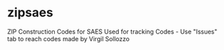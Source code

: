 # zipsaes
ZIP Construction Codes for SAES
Used for tracking Codes - Use "Issues" tab to reach codes made by Virgil Sollozzo
